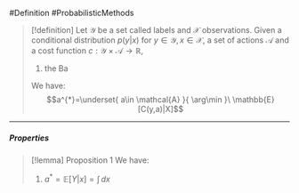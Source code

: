 #Definition #ProbabilisticMethods 

> [!definition]
> Let $\mathcal{Y}$ be a set called labels and $\mathcal{X}$ observations. Given a conditional distribution $p(y|x)$ for $y\in \mathcal{Y},x\in \mathcal{X}$, a set of actions $\mathcal{A}$ and a cost function $c:\mathcal{Y}\times \mathcal{A}\to \mathbb{R}$,
> 1. the Ba
> 
> We have: $$a^{*}=\underset{ a\in \mathcal{A} }{ \arg\min }\  \mathbb{E}[C(y,a)|X]$$
---
##### Properties
> [!lemma] Proposition 1
> We have:
> 1. $a^{*}=\mathbb{E}[Y|x]=\int   \, dx$